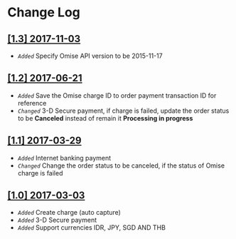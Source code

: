 # Change Log

## [[1.3] 2017-11-03](https://github.com/omise/omise-prestashop/releases/tag/v1.3)
- *`Added`* Specify Omise API version to be 2015-11-17

## [[1.2] 2017-06-21](https://github.com/omise/omise-prestashop/releases/tag/v1.2)
- *`Added`* Save the Omise charge ID to order payment transaction ID for reference
- *`Changed`* 3-D Secure payment, if charge is failed, update the order status to be **Canceled** instead of remain it **Processing in progress**

## [[1.1] 2017-03-29](https://github.com/omise/omise-prestashop/releases/tag/v1.1)
- *`Added`* Internet banking payment
- *`Changed`* Change the order status to be canceled, if the status of Omise charge is failed

## [[1.0] 2017-03-03](https://github.com/omise/omise-prestashop/releases/tag/v1.0)
- *`Added`* Create charge (auto capture)
- *`Added`* 3-D Secure payment
- *`Added`* Support currencies IDR, JPY, SGD AND THB